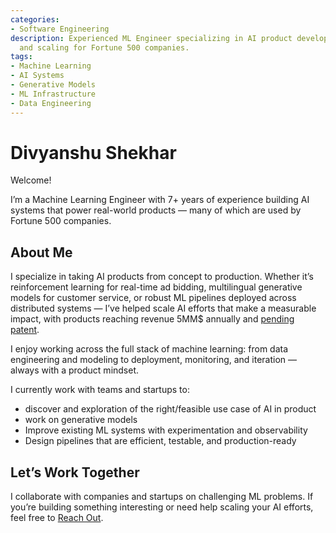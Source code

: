 ```yaml
---
categories:
- Software Engineering
description: Experienced ML Engineer specializing in AI product development, deployment,
  and scaling for Fortune 500 companies.
tags:
- Machine Learning
- AI Systems
- Generative Models
- ML Infrastructure
- Data Engineering
---
```


# Divyanshu Shekhar

Welcome! 

I’m a Machine Learning Engineer with 7+ years of experience building AI systems that power real-world products — many of which are used by Fortune 500 companies.

## About Me

I specialize in taking AI products from concept to production. Whether it’s reinforcement learning for real-time ad bidding, multilingual generative models for customer service, or robust ML pipelines deployed across distributed systems — I’ve helped scale AI efforts that make a measurable impact, with products reaching revenue 5MM$ annually and [pending patent](https://patents.google.com/patent/US20230078872A1/).

I enjoy working across the full stack of machine learning: from data engineering and modeling to deployment, monitoring, and iteration — always with a product mindset.

I currently work with teams and startups to:

- discover and exploration of the right/feasible use case of AI in product
- work on generative models
- Improve existing ML systems with experimentation and observability
- Design pipelines that are efficient, testable, and production-ready


## Let’s Work Together

I collaborate with companies and startups on challenging ML problems. If you’re building something interesting or need help scaling your AI efforts, feel free to [Reach Out](contact.md).